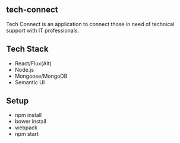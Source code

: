 ## tech-connect

Tech Connect is an application to connect those in need of technical support with IT professionals.

## Tech Stack

* React/Flux(Alt)
* Node.js
* Mongoose/MongoDB
* Semantic UI

## Setup

* npm install
* bower install
* webpack
* npm start
